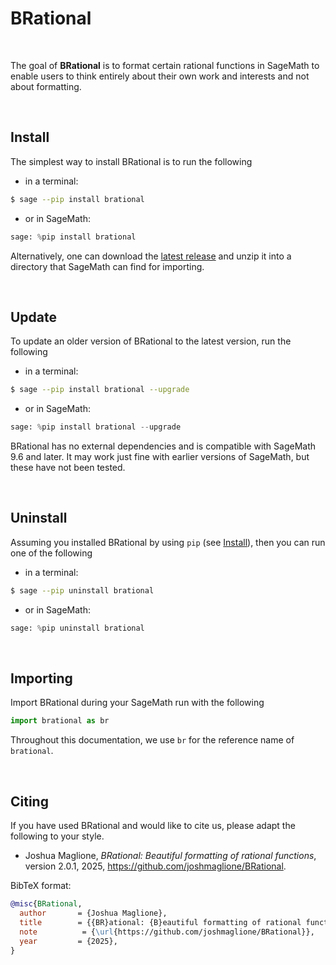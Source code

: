 # BRational

&emsp;

The goal of **BRational** is to format certain rational functions in SageMath to enable users to think entirely about their own work and interests and not about formatting.

&ensp;

## Install

The simplest way to install BRational is to run the following 

- in a terminal:

```sh
$ sage --pip install brational
```

- or in SageMath:

```python
sage: %pip install brational
```

Alternatively, one can download the [latest release](https://github.com/joshmaglione/brational/releases/latest) and unzip it into a directory that SageMath can find for importing.

&ensp;

## Update

To update an older version of BRational to the latest version, run the following 

- in a terminal: 

```sh 
$ sage --pip install brational --upgrade 
```

- or in SageMath:

```python
sage: %pip install brational --upgrade 
```

BRational has no external dependencies and is compatible with SageMath 9.6 and later. It may work just fine with earlier versions of SageMath, but these have not been tested.

&ensp;


## Uninstall

Assuming you installed BRational by using `pip` (see [Install](#install)), then you can run one of the following

- in a terminal:

```sh
$ sage --pip uninstall brational
```

- or in SageMath:

```python
sage: %pip uninstall brational
```

&ensp;


## Importing

Import BRational during your SageMath run with the following

```python
import brational as br
```

Throughout this documentation, we use `br` for the reference name of `brational`.

&ensp;

## Citing 

If you have used BRational and would like to cite us, please adapt the following to your style.

- Joshua Maglione, *BRational: Beautiful formatting of rational functions*, version 2.0.1, 2025, https://github.com/joshmaglione/BRational.

BibTeX format:

```bibtex
@misc{BRational,
  author       = {Joshua Maglione},
  title        = {{BR}ational: {B}eautiful formatting of rational functions, version 2.0.1},
  note          = {\url{https://github.com/joshmaglione/BRational}},
  year         = {2025},
}
```